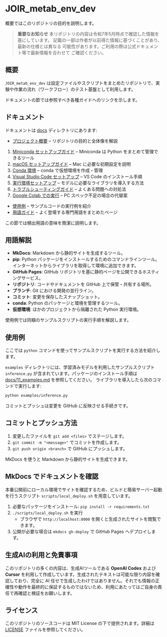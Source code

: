 # JOIR_metab_env_dev

概要ではこのリポジトリの目的を説明します。

> **重要なお知らせ**
> 本リポジトリの内容は令和7年5月時点で確認した情報を基にしています。
> 記載の一部は作者が以前得た情報に基づくことがあり、最新の仕様とは異なる
> 可能性があります。ご利用の際は公式ドキュメント等で最新情報を合わせて
> ご確認ください。
## 概要

`JOIR_metab_env_dev` は設定ファイルやスクリプトをまとめたリポジトリで、実験や作業の流れ（ワークフロー）のテスト基盤として利用します。

ドキュメントの節では参照すべき各種ガイドへのリンクを示します。
## ドキュメント

ドキュメントは [docs](./docs) ディレクトリにあります:
- [プロジェクト概要](docs/01_overview.md) – リポジトリの目的と全体像を解説
1. [Miniconda セットアップガイド](docs/02_miniconda_setup.md) – Miniconda は Python をまとめて管理できるツール
2. [macOS セットアップガイド](docs/03_mac_setup.md) – Mac に必要な初期設定を説明
3. [Conda 環境](docs/04_conda_environment.md) – conda で仮想環境を作成・管理
4. [Visual Studio Code セットアップ](docs/05_vscode_setup.md) – VS Code のインストール手順
5. [実行環境セットアップ](docs/06_runtime_environment.md) – モデルに必要なライブラリを導入する方法
6. [トラブルシューティングガイド](docs/07_troubleshooting.md) – よくある問題への対処法
7. [Google Colab での実行](docs/08_colab_setup.md) – PC スペック不足の場合の代替案
- [使用例](docs/11_examples.md) – サンプルコードの実行例を紹介
- [用語ガイド](docs/09_glossary.md) – よく登場する専門用語をまとめたページ

この節では頻出用語の意味を簡潔に説明します。
## 用語解説

- **MkDocs**: Markdown から静的サイトを生成するツール。
- **pip**: Python パッケージをインストールするためのコマンドラインツール。インターネットからライブラリを取得して環境に追加できます。
- **GitHub Pages**: GitHub リポジトリを基に静的ページを公開できるホスティングサービス。
- **リポジトリ**: コードやドキュメントを GitHub 上で保管・共有する場所。
- **ブランチ**: Git における開発の並行ライン。
- **コミット**: 変更を保存したスナップショット。
- **conda**: Python のパッケージと環境を管理するツール。
- **仮想環境**: ほかのプロジェクトから隔離された Python 実行環境。

使用例では同梱のサンプルスクリプトの実行手順を解説します。
## 使用例
ここでは `python` コマンドを使ってサンプルスクリプトを実行する方法を紹介します。

`examples` ディレクトリには、学習済みモデルを利用したサンプルスクリプト
`inference.py` が含まれています。パッケージのインストール手順は
[docs/11_examples.md](docs/11_examples.md) を参照してください。
ライブラリを導入したら次のコマンドで実行します:

```bash
python examples/inference.py
```

コミットとプッシュは変更を GitHub に反映させる手続きです。
## コミットとプッシュ方法

1. 変更したファイルを `git add <files>` でステージします。
2. `git commit -m "<message>"` でコミットを作成します。
3. `git push origin <branch>` で GitHub にプッシュします。

MkDocs を使うと Markdown から静的サイトを生成できます。
## MkDocs でドキュメントを確認

本番公開前にローカル環境でサイトを確認するため、ビルドと簡易サーバー起動を行うスクリプト `scripts/local_deploy.sh` を用意しています。

1. 必要なパッケージをインストール: `pip install -r requirements.txt`
2. `./scripts/local_deploy.sh` を実行
   - ブラウザで `http://localhost:8000` を開くと生成されたサイトを閲覧できます。
3. 公開が必要な場合は `mkdocs gh-deploy` で GitHub Pages へデプロイします。


## 生成AIの利用と免責事項

このリポジトリの多くの内容は、生成AIツールである **OpenAI Codex** および **Cursor** を利用して作成しています。生成されたテキストは可能な限り内容を確認しており、完全に AI 任せで生成したわけではありません。それでも情報の正確性や動作を最終的に保証するものではないため、利用にあたってはご自身の責任で再確認と検証をお願いします。


## ライセンス

このリポジトリのソースコードは MIT License の下で提供されます。詳細は [LICENSE](./LICENSE) ファイルを参照してください。

